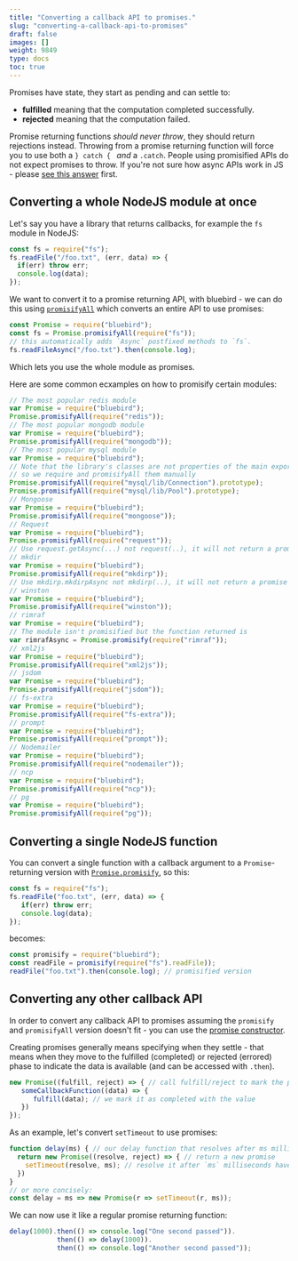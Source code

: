 ```yaml
---
title: "Converting a callback API to promises."
slug: "converting-a-callback-api-to-promises"
draft: false
images: []
weight: 9849
type: docs
toc: true
---
```


Promises have state, they start as pending and can settle to:

 - __fulfilled__ meaning that the computation completed successfully.
 - __rejected__ meaning that the computation failed.

Promise returning functions _should never throw_, they should return rejections instead. Throwing from a promise returning function will force you to use both a `} catch { ` _and_ a `.catch`. People using promisified APIs do not expect promises to throw. If you're not sure how async APIs work in JS - please [see this answer](http://stackoverflow.com/questions/14220321/how-to-return-the-response-from-an-asynchronous-call/16825593#16825593) first.

## Converting a whole NodeJS module at once
Let's say you have a library that returns callbacks, for example the `fs` module in NodeJS:

```js
const fs = require("fs");
fs.readFile("/foo.txt", (err, data) => {
  if(err) throw err;
  console.log(data);
});
```

We want to convert it to a promise returning API, with bluebird - we can do this using [`promisifyAll`](http://bluebirdjs.com/docs/api/promise.promisifyall.html) which converts an entire API to use promises:


```js
const Promise = require("bluebird");
const fs = Promise.promisifyAll(require("fs"));
// this automatically adds `Async` postfixed methods to `fs`.
fs.readFileAsync("/foo.txt").then(console.log);
```

Which lets you use the whole module as promises.

Here are some common ecxamples on how to promisify certain modules:
```js
// The most popular redis module
var Promise = require("bluebird");
Promise.promisifyAll(require("redis"));
// The most popular mongodb module
var Promise = require("bluebird");
Promise.promisifyAll(require("mongodb"));
// The most popular mysql module
var Promise = require("bluebird");
// Note that the library's classes are not properties of the main export
// so we require and promisifyAll them manually
Promise.promisifyAll(require("mysql/lib/Connection").prototype);
Promise.promisifyAll(require("mysql/lib/Pool").prototype);
// Mongoose
var Promise = require("bluebird");
Promise.promisifyAll(require("mongoose"));
// Request
var Promise = require("bluebird");
Promise.promisifyAll(require("request"));
// Use request.getAsync(...) not request(..), it will not return a promise
// mkdir
var Promise = require("bluebird");
Promise.promisifyAll(require("mkdirp"));
// Use mkdirp.mkdirpAsync not mkdirp(..), it will not return a promise
// winston
var Promise = require("bluebird");
Promise.promisifyAll(require("winston"));
// rimraf
var Promise = require("bluebird");
// The module isn't promisified but the function returned is
var rimrafAsync = Promise.promisify(require("rimraf"));
// xml2js
var Promise = require("bluebird");
Promise.promisifyAll(require("xml2js"));
// jsdom
var Promise = require("bluebird");
Promise.promisifyAll(require("jsdom"));
// fs-extra
var Promise = require("bluebird");
Promise.promisifyAll(require("fs-extra"));
// prompt
var Promise = require("bluebird");
Promise.promisifyAll(require("prompt"));
// Nodemailer
var Promise = require("bluebird");
Promise.promisifyAll(require("nodemailer"));
// ncp
var Promise = require("bluebird");
Promise.promisifyAll(require("ncp"));
// pg
var Promise = require("bluebird");
Promise.promisifyAll(require("pg"));
```

## Converting a single NodeJS function
You can convert a single function with a callback argument to a `Promise`-returning version with [`Promise.promisify`](http://bluebirdjs.com/docs/api/promise.promisify.html), so this:

```js
const fs = require("fs");
fs.readFile("foo.txt", (err, data) => {
   if(err) throw err;
   console.log(data);
});
```

becomes:

```js
const promisify = require("bluebird");
const readFile = promisify(require("fs").readFile));
readFile("foo.txt").then(console.log); // promisified version
```

## Converting any other callback API
In order to convert any callback API to promises assuming the `promisify` and `promisifyAll` version doesn't fit - you can use the [promise constructor](http://bluebirdjs.com/docs/api/new-promise.html).

Creating promises generally means specifying when they settle - that means when they move to the fulfilled (completed) or rejected (errored) phase to indicate the data is available (and can be accessed with `.then`).


```js
new Promise((fulfill, reject) => { // call fulfill/reject to mark the promise
   someCallbackFunction((data) => {
      fulfill(data); // we mark it as completed with the value
   })
});
```

As an example, let's convert `setTimeout` to use promises:

```js
function delay(ms) { // our delay function that resolves after ms milliseconds
  return new Promise((resolve, reject) => { // return a new promise
    setTimeout(resolve, ms); // resolve it after `ms` milliseconds have passed
  })
}
// or more concisely:
const delay = ms => new Promise(r => setTimeout(r, ms));
```

We can now use it like a regular promise returning function:

```js
delay(1000).then(() => console.log("One second passed")).
            then(() => delay(1000)).
            then(() => console.log("Another second passed"));
```

